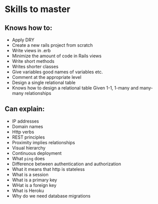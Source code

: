 # Skills to master

## Knows how to:
* Apply DRY
* Create a new rails project from scratch
* Write views in .erb
* Minimize the amount of code in Rails views
* Write short methods
* Writes shorter classes
* Give variables good names of variables etc.
* Comment at the appropriate level
* Design a single relational table
* Knows how to design a relational table Given 1-1, 1-many and many-many relationships

## Can explain:

* IP addresses
* Domain names
* Http verbs
* REST principles
* Proximity implies relationships
* Visual hierarchy
* Continuous deployment
* What `ping` does
* Difference between authentication and authorization
* What it means that http is stateless
* What is a session
* What is a primary key
* WHat is a foreign key
* What is Heroku
* Why do we need database migrations
